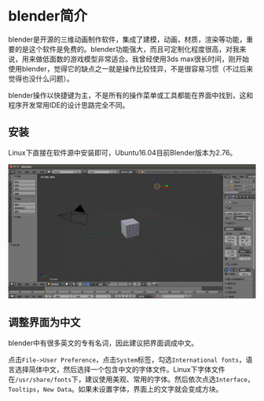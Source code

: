 # blender简介

blender是开源的三维动画制作软件，集成了建模，动画，材质，渲染等功能，重要的是这个软件是免费的。blender功能强大，而且可定制化程度很高，对我来说，用来做低面数的游戏模型非常适合。我曾经使用3ds max很长时间，刚开始使用blender，觉得它的缺点之一就是操作比较怪异，不是很容易习惯（不过后来觉得也没什么问题）。

blender操作以快捷键为主，不是所有的操作菜单或工具都能在界面中找到，这和程序开发常用IDE的设计思路完全不同。

## 安装

Linux下直接在软件源中安装即可，Ubuntu16.04目前Blender版本为2.76。

![](res/1.png)

## 调整界面为中文

blender中有很多英文的专有名词，因此建议把界面调成中文。

点击`File->User Preference`，点击`System`标签，勾选`International fonts`，语言选择简体中文，然后选择一个包含中文的字体文件。Linux下字体文件在`/usr/share/fonts`下，建议使用美观、常用的字体。然后依次点选`Interface`，`Tooltips`，`New Data`。如果未设置字体，界面上的文字就会变成方块。
